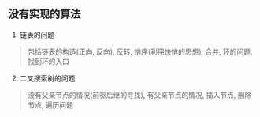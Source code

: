 ## 没有实现的算法


1. 链表的问题
> 包括链表的构造(正向, 反向), 反转, 排序(利用快排的思想), 合并, 环的问题,找到环的入口

2. 二叉搜索树的问题
> 没有父亲节点的情况(前驱后继的寻找), 有父亲节点的情况, 插入节点, 删除节点, 遍历问题